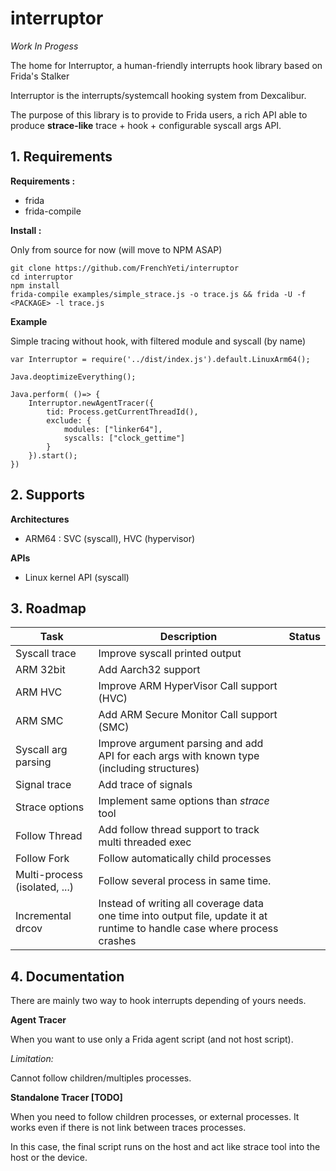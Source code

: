 # interruptor

*Work In Progess*

The home for Interruptor, a human-friendly interrupts hook library based on Frida's Stalker

Interruptor is the interrupts/systemcall hooking system from Dexcalibur.

The purpose of this library is to provide to Frida users, a rich API able to produce **strace-like** trace + hook + configurable syscall args API.





## 1. Requirements

**Requirements :**

* frida
* frida-compile

**Install :**

Only from source for now (will move to NPM ASAP)
```
git clone https://github.com/FrenchYeti/interruptor
cd interruptor
npm install
frida-compile examples/simple_strace.js -o trace.js && frida -U -f <PACKAGE> -l trace.js
```

**Example**

Simple tracing without hook, with filtered module and syscall (by name)
```
var Interruptor = require('../dist/index.js').default.LinuxArm64();

Java.deoptimizeEverything();

Java.perform( ()=> {
    Interruptor.newAgentTracer({
        tid: Process.getCurrentThreadId(),
        exclude: {
            modules: ["linker64"],
            syscalls: ["clock_gettime"]
        }
    }).start();
})
```

## 2. Supports

**Architectures**
* ARM64 : SVC (syscall), HVC (hypervisor)

**APIs**
* Linux kernel API (syscall)

## 3. Roadmap

| Task  | Description  | Status  |
|---|---|---|
| Syscall trace | Improve syscall printed output  |   |
| ARM 32bit| Add Aarch32 support |   |
| ARM HVC| Improve ARM HyperVisor Call support (HVC)  |   |
| ARM SMC| Add ARM Secure Monitor Call support (SMC)  |   |
| Syscall arg parsing | Improve argument parsing and add API for each args with known type (including structures)  |   |
| Signal trace | Add trace of signals  |   |
| Strace options | Implement same options than *strace* tool   |   |
| Follow Thread  | Add follow thread support to track multi threaded exec  |   |
| Follow Fork  | Follow automatically child processes  |   |
| Multi-process (isolated, ...)  | Follow several process in same time.  |   |
| Incremental drcov | Instead of writing all coverage data one time into output file, update it at runtime to handle case where process crashes |   |

## 4. Documentation

There are mainly two way to hook interrupts depending of yours needs.

**Agent Tracer**

When you want to use only a Frida agent script (and not host script).

*Limitation:*

Cannot follow children/multiples processes.

**Standalone Tracer [TODO]**

When you need to follow children processes, or external processes.
It works even if there is not link between traces processes.

In this case, the final script runs on the host and act like strace tool into the host or the device.






